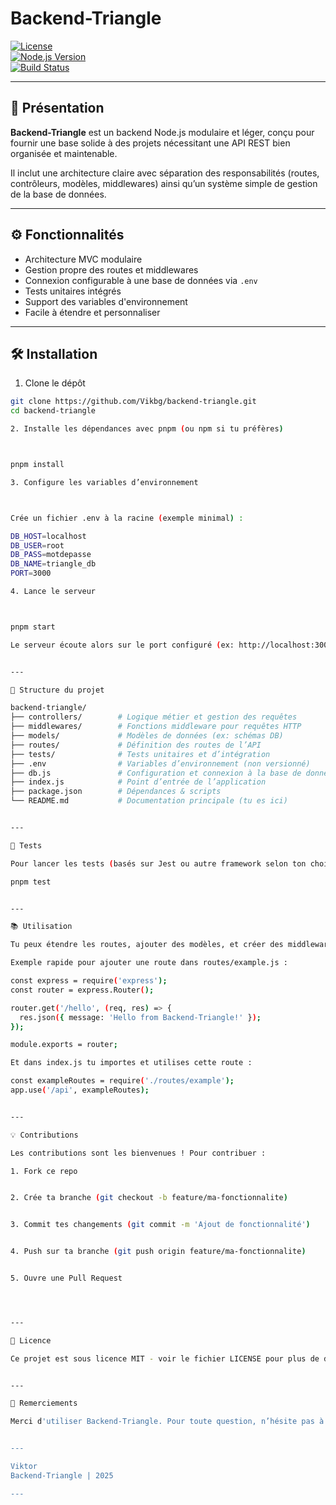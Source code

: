 # Backend-Triangle

[![License](https://img.shields.io/badge/license-MIT-blue.svg)](LICENSE)  
[![Node.js Version](https://img.shields.io/badge/node-%3E%3D14-brightgreen)](https://nodejs.org/)  
[![Build Status](https://img.shields.io/github/actions/workflow/status/Vikbg/backend-triangle/nodejs.yml?branch=main)](https://github.com/Vikbg/backend-triangle/actions)

---

## 🚀 Présentation

**Backend-Triangle** est un backend Node.js modulaire et léger, conçu pour fournir une base solide à des projets nécessitant une API REST bien organisée et maintenable.

Il inclut une architecture claire avec séparation des responsabilités (routes, contrôleurs, modèles, middlewares) ainsi qu’un système simple de gestion de la base de données.

---

## ⚙️ Fonctionnalités

- Architecture MVC modulaire  
- Gestion propre des routes et middlewares  
- Connexion configurable à une base de données via `.env`  
- Tests unitaires intégrés  
- Support des variables d'environnement  
- Facile à étendre et personnaliser  

---

## 🛠️ Installation

1. Clone le dépôt

```bash
git clone https://github.com/Vikbg/backend-triangle.git
cd backend-triangle

2. Installe les dépendances avec pnpm (ou npm si tu préfères)



pnpm install

3. Configure les variables d’environnement



Crée un fichier .env à la racine (exemple minimal) :

DB_HOST=localhost
DB_USER=root
DB_PASS=motdepasse
DB_NAME=triangle_db
PORT=3000

4. Lance le serveur



pnpm start

Le serveur écoute alors sur le port configuré (ex: http://localhost:3000).


---

🧩 Structure du projet

backend-triangle/
├── controllers/        # Logique métier et gestion des requêtes
├── middlewares/        # Fonctions middleware pour requêtes HTTP
├── models/             # Modèles de données (ex: schémas DB)
├── routes/             # Définition des routes de l’API
├── tests/              # Tests unitaires et d’intégration
├── .env                # Variables d’environnement (non versionné)
├── db.js               # Configuration et connexion à la base de données
├── index.js            # Point d’entrée de l’application
├── package.json        # Dépendances & scripts
└── README.md           # Documentation principale (tu es ici)


---

🧪 Tests

Pour lancer les tests (basés sur Jest ou autre framework selon ton choix) :

pnpm test


---

📚 Utilisation

Tu peux étendre les routes, ajouter des modèles, et créer des middlewares personnalisés dans leurs dossiers respectifs.

Exemple rapide pour ajouter une route dans routes/example.js :

const express = require('express');
const router = express.Router();

router.get('/hello', (req, res) => {
  res.json({ message: 'Hello from Backend-Triangle!' });
});

module.exports = router;

Et dans index.js tu importes et utilises cette route :

const exampleRoutes = require('./routes/example');
app.use('/api', exampleRoutes);


---

💡 Contributions

Les contributions sont les bienvenues ! Pour contribuer :

1. Fork ce repo


2. Crée ta branche (git checkout -b feature/ma-fonctionnalite)


3. Commit tes changements (git commit -m 'Ajout de fonctionnalité')


4. Push sur ta branche (git push origin feature/ma-fonctionnalite)


5. Ouvre une Pull Request




---

📜 Licence

Ce projet est sous licence MIT - voir le fichier LICENSE pour plus de détails.


---

🤝 Remerciements

Merci d'utiliser Backend-Triangle. Pour toute question, n’hésite pas à ouvrir une issue ou me contacter.


---

Viktor
Backend-Triangle | 2025

---